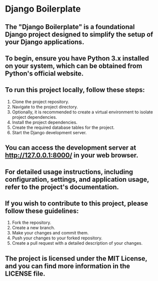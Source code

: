 # Django Boilerplate

## The "Django Boilerplate" is a foundational Django project designed to simplify the setup of your Django applications.
## To begin, ensure you have Python 3.x installed on your system, which can be obtained from Python's official website.

## To run this project locally, follow these steps:

1. Clone the project repository.
2. Navigate to the project directory.
3. Optionally, it is recommended to create a virtual environment to isolate project dependencies.
4. Install the project dependencies.
5. Create the required database tables for the project.
6. Start the Django development server.

## You can access the development server at http://127.0.0.1:8000/ in your web browser.

## For detailed usage instructions, including configuration, settings, and application usage, refer to the project's documentation.

## If you wish to contribute to this project, please follow these guidelines:

1. Fork the repository.
2. Create a new branch.
3. Make your changes and commit them.
4. Push your changes to your forked repository.
5. Create a pull request with a detailed description of your changes.

## The project is licensed under the MIT License, and you can find more information in the LICENSE file.
